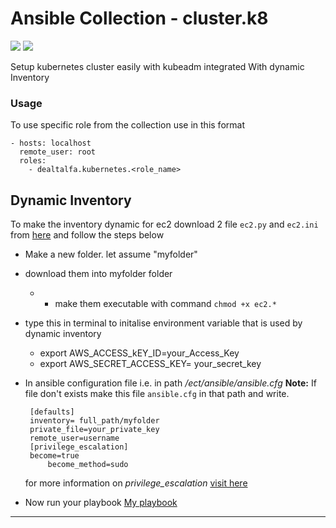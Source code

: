 # Ansible Collection - cluster.k8
 ![](https://img.shields.io/badge/K8-s-red)    ![](https://img.shields.io/badge/Ansible-2.9.%2B-brightgreen)

Setup kubernetes cluster easily with kubeadm integrated With dynamic Inventory 

### Usage

To use specific role from the collection use in this format

```
- hosts: localhost
  remote_user: root
  roles:
	- dealtalfa.kubernetes.<role_name>
```

Dynamic Inventory
-----------------
To make the inventory dynamic for ec2 download 2 file `ec2.py` and `ec2.ini` from [here](https://github.com/ansible/ansible/tree/stable-2.9/contrib/inventory)
and follow the steps below
 * Make a new folder. let assume "myfolder"
 * download them into myfolder folder
   - * make them executable with command `chmod +x ec2.*`
 * type this in terminal to initalise environment variable that is used by dynamic inventory
   -  export AWS_ACCESS_kEY_ID=your_Access_Key
   -  export AWS_SECRET_ACCESS_KEY= your_secret_key
 * In ansible configuration file i.e. in path */ect/ansible/ansible.cfg*
    **Note:** If file don't exists make this file `ansible.cfg` in that path and write.
		
		[defaults]
		inventory= full_path/myfolder
		private_file=your_private_key
		remote_user=username
		[privilege_escalation]
		become=true
           	become_method=sudo

      for more information on _privilege_escalation_ [visit here](link) 			
 * Now run your playbook
 [My playbook](link)

** ** 
   
